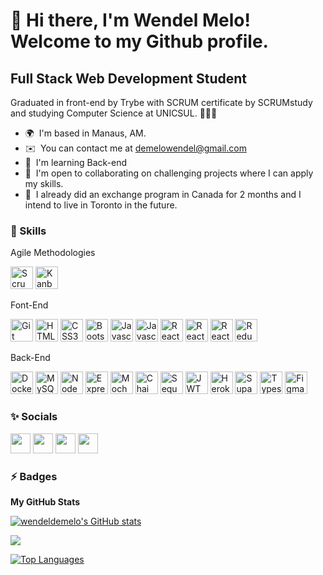 👋 Hi there, I'm Wendel Melo! Welcome to my Github profile.
============================

Full Stack Web Development Student
----------------------------------

Graduated in front-end by Trybe with SCRUM certificate by SCRUMstudy and studying Computer Science at UNICSUL. 🚀🚀🚀

* 🌍  I'm based in Manaus, AM.
* ✉️  You can contact me at [demelowendel@gmail.com](mailto:demelowendel@gmail.com)
* 🧠  I'm learning Back-end
* 🤝  I'm open to collaborating on challenging projects where I can apply my skills.
* 🤔  I already did an exchange program in Canada for 2 months and I intend to live in Toronto in the future.

### 🤹 Skills

Agile Methodologies
<p align="left">
<a href="https://www.scrum.org/" target="_blank" rel="noreferrer"><img src="https://cdn-icons-png.flaticon.com/512/2620/2620863.png" width="36" height="36" alt="Scrum" /></a>
<a href="https://www.atlassian.com/br/software/jira" target="_blank" rel="noreferrer"><img src="https://cdn-icons-png.flaticon.com/512/5360/5360804.png" width="36" height="36" alt="Kanban" /></a>
</p>

Font-End
<p align="left">
<a href="https://git-scm.com/" target="_blank" rel="noreferrer"><img src="https://img2.gratispng.com/20180824/xrj/kisspng-computer-icons-pro-git-portable-network-graphics-i-git-book-pro-git-app-app-5b80546c0b1311.5417567715351368760454.jpg" width="36" height="36" alt="Git" /></a>
<a href="https://developer.mozilla.org/en-US/docs/Glossary/HTML5" target="_blank" rel="noreferrer"><img src="https://raw.githubusercontent.com/danielcranney/readme-generator/main/public/icons/skills/html5-colored.svg" width="36" height="36" alt="HTML5" /></a>
<a href="https://www.w3.org/TR/CSS/#css" target="_blank" rel="noreferrer"><img src="https://raw.githubusercontent.com/danielcranney/readme-generator/main/public/icons/skills/css3-colored.svg" width="36" height="36" alt="CSS3" /></a>
<a href="https://getbootstrap.com/" target="_blank" rel="noreferrer"><img src="https://raw.githubusercontent.com/danielcranney/readme-generator/main/public/icons/skills/bootstrap-colored.svg" width="36" height="36" alt="Bootstrap" /></a>
<a href="https://developer.mozilla.org/en-US/docs/Web/JavaScript" target="_blank" rel="noreferrer"><img src="https://raw.githubusercontent.com/danielcranney/readme-generator/main/public/icons/skills/javascript-colored.svg" width="36" height="36" alt="Javascript" /></a>
<a href="https://jestjs.io/" target="_blank" rel="noreferrer"><img src="https://symbols.getvecta.com/stencil_85/20_jest-icon.aff64ab210.svg" width="36" height="36" alt="Javascript" /></a>
<a href="https://reactjs.org/" target="_blank" rel="noreferrer"><img src="https://raw.githubusercontent.com/danielcranney/readme-generator/main/public/icons/skills/react-colored.svg" width="36" height="36" alt="React" /></a>
<a href="https://reactrouter.com/" target="_blank" rel="noreferrer"><img src="https://seeklogo.com/images/R/react-router-logo-AB5BFB638F-seeklogo.com.png" width="36" height="36" alt="React Router" /></a>
<a href="https://testing-library.com/" target="_blank" rel="noreferrer"><img src="https://testing-library.com/img/octopus-64x64.png" width="36" height="36" alt="React Testing Library" /></a>
<a href="https://redux.js.org/" target="_blank" rel="noreferrer"><img src="https://raw.githubusercontent.com/danielcranney/readme-generator/main/public/icons/skills/redux-colored.svg" width="36" height="36" alt="Redux" /></a>
</p>

Back-End
<p align="left">
<a href="https://www.typescriptlang.org/" target="_blank" rel="noreferrer"><img src="https://user-images.githubusercontent.com/68698781/148557525-ac893d52-85e2-49a7-b7fc-8bd6c0464612.png" width="36" height="36" alt="Docker" /></a>
<a href="https://www.mysql.com/" target="_blank" rel="noreferrer"><img src="https://raw.githubusercontent.com/danielcranney/readme-generator/main/public/icons/skills/mysql-colored.svg" width="36" height="36" alt="MySQL" /></a>
<a href="https://nodejs.org/en/" target="_blank" rel="noreferrer"><img src="https://raw.githubusercontent.com/danielcranney/readme-generator/main/public/icons/skills/nodejs-colored.svg" width="36" height="36" alt="NodeJS" /></a>
<a href="https://expressjs.com/" target="_blank" rel="noreferrer"><img src="https://raw.githubusercontent.com/danielcranney/readme-generator/main/public/icons/skills/express-colored-dark.svg" width="36" height="36" alt="Express" /></a>
<a href="https://mochajs.org/" target="_blank" rel="noreferrer"><img src="https://img2.gratispng.com/20180427/ivw/kisspng-mocha-node-js-javascript-software-testing-npm-5ae37d55ae0302.6235689115248581977128.jpg" width="36" height="36" alt="Mocha" /></a>
<a href="https://www.chaijs.com/" target="_blank" rel="noreferrer"><img src="https://raw.githubusercontent.com/gist/keithamus/3d8cfbaeddf8bdf5f7cd94a3bdae0934/raw/63ca295f3aa7e1b94b598d84dfe0330383497a8c/Chai%20Logo%20(C).svg" width="36" height="36" alt="Chai" /></a>
<a href="https://sequelize.org/" target="_blank" rel="noreferrer"><img src="https://sequelize.org/img/logo.svg" width="36" height="36" alt="Sequelize" /></a>
<a href="https://jwt.io/" target="_blank" rel="noreferrer"><img src="https://jwt.io/img/pic_logo.svg" width="36" height="36" alt="JWT" /></a>
<a href="https://www.heroku.com/" target="_blank" rel="noreferrer"><img src="https://raw.githubusercontent.com/danielcranney/readme-generator/main/public/icons/skills/heroku-colored.svg" width="36" height="36" alt="Heroku" /></a>
<a href="https://supabase.io/" target="_blank" rel="noreferrer"><img src="https://raw.githubusercontent.com/danielcranney/readme-generator/main/public/icons/skills/supabase-colored.svg" width="36" height="36" alt="Supabase" /></a>
<a href="https://www.docker.com/" target="_blank" rel="noreferrer"><img src="https://raw.githubusercontent.com/danielcranney/readme-generator/main/public/icons/skills/typescript-colored.svg" width="36" height="36" alt="Typescript" /></a>
<a href="https://www.figma.com/" target="_blank" rel="noreferrer"><img src="https://raw.githubusercontent.com/danielcranney/readme-generator/main/public/icons/skills/figma-colored.svg" width="36" height="36" alt="Figma" /></a>  
</p>

### ✨ Socials

<p align="left"> <a href="https://www.github.com/wendeldemelo" target="_blank" rel="noreferrer"><img src="https://raw.githubusercontent.com/danielcranney/readme-generator/main/public/icons/socials/github-dark.svg" width="32" height="32" /></a> <a href="http://www.instagram.com/demelo.wendel" target="_blank" rel="noreferrer"><img src="https://raw.githubusercontent.com/danielcranney/readme-generator/main/public/icons/socials/instagram.svg" width="32" height="32" /></a> <a href="https://www.linkedin.com/in/wendeldemelo" target="_blank" rel="noreferrer"><img src="https://raw.githubusercontent.com/danielcranney/readme-generator/main/public/icons/socials/linkedin.svg" width="32" height="32" /></a> <a href="https://www.stackoverflow.com/users/281984/wendeldemelo" target="_blank" rel="noreferrer"><img src="https://raw.githubusercontent.com/danielcranney/readme-generator/main/public/icons/socials/stackoverflow.svg" width="32" height="32" /></a></p>

### ⚡ Badges

<b>My GitHub Stats</b>

<a href="http://www.github.com/wendeldemelo"><img src="https://github-readme-stats.vercel.app/api?username=wendeldemelo&show_icons=true&hide=&count_private=true&title_color=0891b2&text_color=ffffff&icon_color=0891b2&bg_color=1c1917&hide_border=true&show_icons=true" alt="wendeldemelo's GitHub stats" /></a>

<a href="http://www.github.com/wendeldemelo"><img src="https://github-readme-streak-stats.herokuapp.com/?user=wendeldemelo&stroke=ffffff&background=1c1917&ring=0891b2&fire=0891b2&currStreakNum=ffffff&currStreakLabel=0891b2&sideNums=ffffff&sideLabels=ffffff&dates=ffffff&hide_border=true" /></a>

<a href="https://github.com/wendeldemelo" align="left"><img src="https://github-readme-stats.vercel.app/api/top-langs/?username=wendeldemelo&langs_count=10&title_color=0891b2&text_color=ffffff&icon_color=0891b2&bg_color=1c1917&hide_border=true&locale=en&custom_title=Top%20%Languages" alt="Top Languages" /></a>
